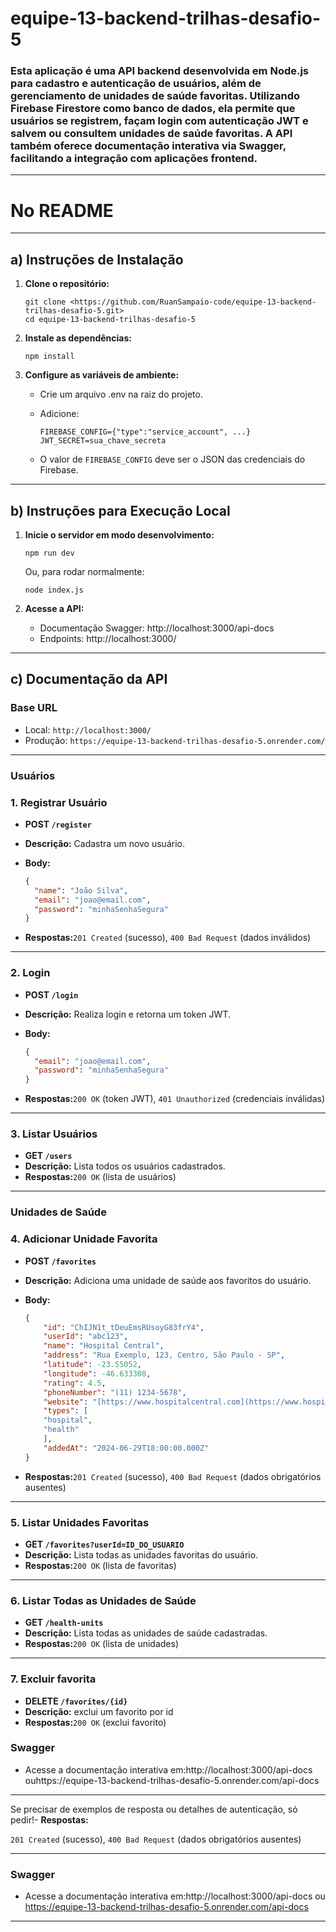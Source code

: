 # equipe-13-backend-trilhas-desafio-5

### Esta aplicação é uma API backend desenvolvida em Node.js para cadastro e autenticação de usuários, além de gerenciamento de unidades de saúde favoritas. Utilizando Firebase Firestore como banco de dados, ela permite que usuários se registrem, façam login com autenticação JWT e salvem ou consultem unidades de saúde favoritas. A API também oferece documentação interativa via Swagger, facilitando a integração com aplicações frontend.
---
# No README

---

## a) Instruções de Instalação

1. **Clone o repositório:**
    
    ```
    git clone <https://github.com/RuanSampaio-code/equipe-13-backend-trilhas-desafio-5.git>
    cd equipe-13-backend-trilhas-desafio-5
    
    ```
    
2. **Instale as dependências:**
    
    ```
    npm install
    
    ```
    
3. **Configure as variáveis de ambiente:**
    - Crie um arquivo .env na raiz do projeto.
    - Adicione:
        
        ```
        FIREBASE_CONFIG={"type":"service_account", ...}
        JWT_SECRET=sua_chave_secreta
        
        ```
        
    - O valor de `FIREBASE_CONFIG` deve ser o JSON das credenciais do Firebase.

---

## b) Instruções para Execução Local

1. **Inicie o servidor em modo desenvolvimento:**
    
    ```
    npm run dev
    
    ```
    
    Ou, para rodar normalmente:
    
    ```
    node index.js
    
    ```
    
2. **Acesse a API:**
    - Documentação Swagger: http://localhost:3000/api-docs
    - Endpoints: http://localhost:3000/

---

## c) Documentação da API

### **Base URL**

- Local: `http://localhost:3000/`
- Produção: `https://equipe-13-backend-trilhas-desafio-5.onrender.com/`

---

### **Usuários**

### 1. Registrar Usuário

- **POST `/register`**
- **Descrição:** Cadastra um novo usuário.
- **Body:**
    
    ```json
    {
      "name": "João Silva",
      "email": "joao@email.com",
      "password": "minhaSenhaSegura"
    }
    
    ```
    
- **Respostas:**`201 Created` (sucesso), `400 Bad Request` (dados inválidos)

---

### 2. Login

- **POST `/login`**
- **Descrição:** Realiza login e retorna um token JWT.
- **Body:**
    
    ```json
    {
      "email": "joao@email.com",
      "password": "minhaSenhaSegura"
    }
    
    ```
    
- **Respostas:**`200 OK` (token JWT), `401 Unauthorized` (credenciais inválidas)

---

### 3. Listar Usuários

- **GET `/users`**
- **Descrição:** Lista todos os usuários cadastrados.
- **Respostas:**`200 OK` (lista de usuários)

---

### **Unidades de Saúde**

### 4. Adicionar Unidade Favorita

- **POST `/favorites`**
- **Descrição:** Adiciona uma unidade de saúde aos favoritos do usuário.
- **Body:**
    
    ```json
    {
    	"id": "ChIJN1t_tDeuEmsRUsoyG83frY4",
    	"userId": "abc123",
    	"name": "Hospital Central",
    	"address": "Rua Exemplo, 123, Centro, São Paulo - SP",
    	"latitude": -23.55052,
    	"longitude": -46.633308,
    	"rating": 4.5,
    	"phoneNumber": "(11) 1234-5678",
    	"website": "[https://www.hospitalcentral.com](https://www.hospitalcentral.com/)",
    	"types": [
    	"hospital",
    	"health"
    	],
    	"addedAt": "2024-06-29T18:00:00.000Z"
    }
    ```
    
- **Respostas:**`201 Created` (sucesso), `400 Bad Request` (dados obrigatórios ausentes)

---

### 5. Listar Unidades Favoritas

- **GET `/favorites?userId=ID_DO_USUARIO`**
- **Descrição:** Lista todas as unidades favoritas do usuário.
- **Respostas:**`200 OK` (lista de favoritas)

---

### 6. Listar Todas as Unidades de Saúde

- **GET `/health-units`**
- **Descrição:** Lista todas as unidades de saúde cadastradas.
- **Respostas:**`200 OK` (lista de unidades)

---

### 7. Excluir favorita

- **DELETE `/favorites/{id}`**
- **Descrição:** exclui um favorito por id
- **Respostas:**`200 OK` (exclui favorito)

### **Swagger**

- Acesse a documentação interativa em:http://localhost:3000/api-docs
ouhttps://equipe-13-backend-trilhas-desafio-5.onrender.com/api-docs

---

Se precisar de exemplos de resposta ou detalhes de autenticação, só pedir!- **Respostas:**

`201 Created` (sucesso), `400 Bad Request` (dados obrigatórios ausentes)

---

### **Swagger**

- Acesse a documentação interativa em:http://localhost:3000/api-docs
ou
https://equipe-13-backend-trilhas-desafio-5.onrender.com/api-docs

---
